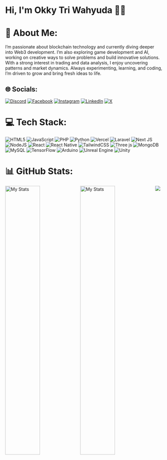 # Hi, I'm Okky Tri Wahyuda 👋🏻

# 💫 About Me:
I’m passionate about blockchain technology and currently diving deeper into Web3 development. I’m also exploring game development and AI, working on creative ways to solve problems and build innovative solutions. With a strong interest in trading and data analysis, I enjoy uncovering patterns and market dynamics. Always experimenting, learning, and coding, I’m driven to grow and bring fresh ideas to life.


## 🌐 Socials:
[![Discord](https://img.shields.io/badge/Discord-%237289DA.svg?logo=discord&logoColor=white)](https://discord.gg/https://discord.gg/C3MeUVKRCD) [![Facebook](https://img.shields.io/badge/Facebook-%231877F2.svg?logo=Facebook&logoColor=white)](https://facebook.com/https://www.facebook.com/zennshii05) [![Instagram](https://img.shields.io/badge/Instagram-%23E4405F.svg?logo=Instagram&logoColor=white)](https://instagram.com/https://www.instagram.com/zennshii/) [![LinkedIn](https://img.shields.io/badge/LinkedIn-%230077B5.svg?logo=linkedin&logoColor=white)](https://linkedin.com/in/https://www.linkedin.com/in/okkytw) [![X](https://img.shields.io/badge/X-black.svg?logo=X&logoColor=white)](https://x.com/Okky_TW) 

# 💻 Tech Stack:
![HTML5](https://img.shields.io/badge/html5-%23E34F26.svg?style=for-the-badge&logo=html5&logoColor=white) ![JavaScript](https://img.shields.io/badge/javascript-%23323330.svg?style=for-the-badge&logo=javascript&logoColor=%23F7DF1E) ![PHP](https://img.shields.io/badge/php-%23777BB4.svg?style=for-the-badge&logo=php&logoColor=white) ![Python](https://img.shields.io/badge/python-3670A0?style=for-the-badge&logo=python&logoColor=ffdd54) ![Vercel](https://img.shields.io/badge/vercel-%23000000.svg?style=for-the-badge&logo=vercel&logoColor=white) ![Laravel](https://img.shields.io/badge/laravel-%23FF2D20.svg?style=for-the-badge&logo=laravel&logoColor=white) ![Next JS](https://img.shields.io/badge/Next-black?style=for-the-badge&logo=next.js&logoColor=white) ![NodeJS](https://img.shields.io/badge/node.js-6DA55F?style=for-the-badge&logo=node.js&logoColor=white) ![React](https://img.shields.io/badge/react-%2320232a.svg?style=for-the-badge&logo=react&logoColor=%2361DAFB) ![React Native](https://img.shields.io/badge/react_native-%2320232a.svg?style=for-the-badge&logo=react&logoColor=%2361DAFB) ![TailwindCSS](https://img.shields.io/badge/tailwindcss-%2338B2AC.svg?style=for-the-badge&logo=tailwind-css&logoColor=white) ![Three js](https://img.shields.io/badge/threejs-black?style=for-the-badge&logo=three.js&logoColor=white) ![MongoDB](https://img.shields.io/badge/MongoDB-%234ea94b.svg?style=for-the-badge&logo=mongodb&logoColor=white) ![MySQL](https://img.shields.io/badge/mysql-4479A1.svg?style=for-the-badge&logo=mysql&logoColor=white) ![TensorFlow](https://img.shields.io/badge/TensorFlow-%23FF6F00.svg?style=for-the-badge&logo=TensorFlow&logoColor=white) ![Arduino](https://img.shields.io/badge/-Arduino-00979D?style=for-the-badge&logo=Arduino&logoColor=white) ![Unreal Engine](https://img.shields.io/badge/unrealengine-%23313131.svg?style=for-the-badge&logo=unrealengine&logoColor=white) ![Unity](https://img.shields.io/badge/unity-%23000000.svg?style=for-the-badge&logo=unity&logoColor=white)

# 📊 GitHub Stats:
<img alt="My Stats" align="left" width="47%" src="https://github-readme-stats.vercel.app/api?username=OrionShii&theme=swift&hide_border=false&include_all_commits=false&count_private=false)"/>
<img alt="My Stats" align="left" width="47%" src="https://github-readme-stats.vercel.app/api/top-langs/?username=OrionShii&theme=swift&hide_border=false&include_all_commits=false&count_private=false&langs_count=8&layout=compact"/>

[![](https://visitcount.itsvg.in/api?id=OrionShii&icon=0&color=0)](https://visitcount.itsvg.in)
